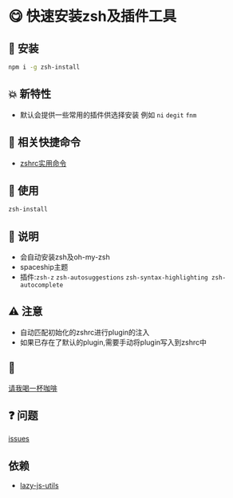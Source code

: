# :yum: 快速安装zsh及插件工具


## :rocket: 安装 
```bash
npm i -g zsh-install
```

## :boom: 新特性
- 默认会提供一些常用的插件供选择安装 例如 `ni` `degit` `fnm` 

## :raising_hand: 相关快捷命令
- [zshrc实用命令](https://github.com/Simon-He95/directory-configuration/tree/main/zshrc)

## :eyes: 使用 
```bash
zsh-install
```

## :memo: 说明
- 会自动安装zsh及oh-my-zsh
- spaceship主题
- 插件:`zsh-z` `zsh-autosuggestions` `zsh-syntax-highlighting zsh-autocomplete`


## :warning: 注意
- 自动匹配初始化的zshrc进行plugin的注入
- 如果已存在了默认的plugin,需要手动将plugin写入到zshrc中


## :tea: 
[请我喝一杯咖啡](https://github.com/Simon-He95/sponsor)



## :question: 问题
[issues](https://github.com/Simon-He95/zsh-install/issues)

## 依赖
- [lazy-js-utils](https://github.com/Simon-He95/lazy-js-utils)
